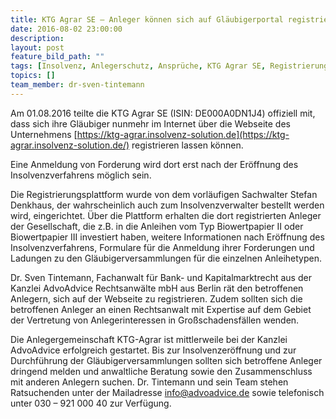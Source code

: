 ```yaml
---
title: KTG Agrar SE – Anleger können sich auf Gläubigerportal registrieren
date: 2016-08-02 23:00:00
description:
layout: post
feature_bild_path: ""
tags: [Insolvenz, Anlegerschutz, Ansprüche, KTG Agrar SE, Registrierung, Anleihe, Biowertpapier II, Biowertpapier III, Gläubigerversammlung, Insolvenzeröffnung, Anlegergemeinschaft, Anmeldung von Forderungen, "ISIN DE000A0DN1J4", "ISIN DE000A1H3VN9", "ISIN DE000A11QGQ1"]
topics: []
team_member: dr-sven-tintemann
---
```



Am 01.08.2016 teilte die KTG Agrar SE (ISIN: DE000A0DN1J4) offiziell mit, dass sich ihre Gläubiger nunmehr im Internet über die Webseite des Unternehmens [https://ktg-agrar.insolvenz-solution.de](https://ktg-agrar.insolvenz-solution.de/) registrieren lassen können.

Eine Anmeldung von Forderung wird dort erst nach der Eröffnung des Insolvenzverfahrens möglich sein.

Die Registrierungsplattform wurde von dem vorläufigen Sachwalter Stefan Denkhaus, der wahrscheinlich auch zum Insolvenzverwalter bestellt werden wird, eingerichtet. Über die Plattform erhalten die dort registrierten Anleger der Gesellschaft, die z.B. in die Anleihen vom Typ Biowertpapier II oder Biowertpapier III investiert haben, weitere Informationen nach Eröffnung des Insolvenzverfahrens, Formulare für die Anmeldung ihrer Forderungen und Ladungen zu den Gläubigerversammlungen für die einzelnen Anleihetypen.

Dr. Sven Tintemann, Fachanwalt für Bank- und Kapitalmarktrecht aus der Kanzlei AdvoAdvice Rechtsanwälte mbH aus Berlin rät den betroffenen Anlegern, sich auf der Webseite zu registrieren. Zudem sollten sich die betroffenen Anleger an einen Rechtsanwalt mit Expertise auf dem Gebiet der Vertretung von Anlegerinteressen in Großschadensfällen wenden.

Die Anlegergemeinschaft KTG-Agrar ist mittlerweile bei der Kanzlei AdvoAdvice erfolgreich gestartet. Bis zur Insolvenzeröffnung und zur Durchführung der Gläubigerversammlungen sollten sich betroffene Anleger dringend melden und anwaltliche Beratung sowie den Zusammenschluss mit anderen Anlegern suchen. Dr. Tintemann und sein Team stehen Ratsuchenden unter der Mailadresse info@advoadvice.de sowie telefonisch unter 030 – 921 000 40 zur Verfügung.
